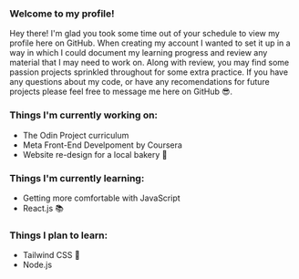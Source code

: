 ### Welcome to my profile!


Hey there! I'm glad you took some time out of your schedule to view my profile here on GitHub. When creating my account I wanted to set it up in a way in which I could document my learning progress and review any material that I may need to work on.
Along with review, you may find some passion projects sprinkled throughout for some extra practice. If you have any questions about my code, or have any recomendations for future projects please feel free to message me here on GitHub 😎.

### Things I'm currently working on:
 - The Odin Project curriculum
 - Meta Front-End Develpoment by Coursera
 - Website re-design for a local bakery 🍰

### Things I'm currently learning:
 - Getting more comfortable with JavaScript
 - React.js 📚


### Things I plan to learn:
 - Tailwind CSS 🍃
 - Node.js 

<!--
**Dezz-x/Dezz-x** is a ✨ _special_ ✨ repository because its `README.md` (this file) appears on your GitHub profile.

Here are some ideas to get you started:

- 🔭 I’m currently working on ...
- 🌱 I’m currently learning ...
- 👯 I’m looking to collaborate on ...
- 🤔 I’m looking for help with ...
- 💬 Ask me about ...
- 📫 How to reach me: ...
- 😄 Pronouns: ...
- ⚡ Fun fact: ...
-->
